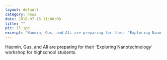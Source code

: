 ```yaml
---
layout: default
category: news
date: 2018-07-16 11:00:00
title: ""
pic: 15.jpg
excerpt: "Haomin, Gus, and Ali are preparing for their 'Exploring Nanotechnology' workshop for highschool students."
---
```

Haomin, Gus, and Ali are preparing for their 'Exploring Nanotechnology' workshop for highschool students.